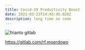 ```yaml
---
title: Covid-19 Productivity Boost
date: 2021-03-23T14:43:45.828Z
description: long time no code
---
```

![frianto gitlab](/img/screen-shot-2021-03-23-at-9.43.10-pm.png)

<https://gitlab.com/rf.moerdowo>